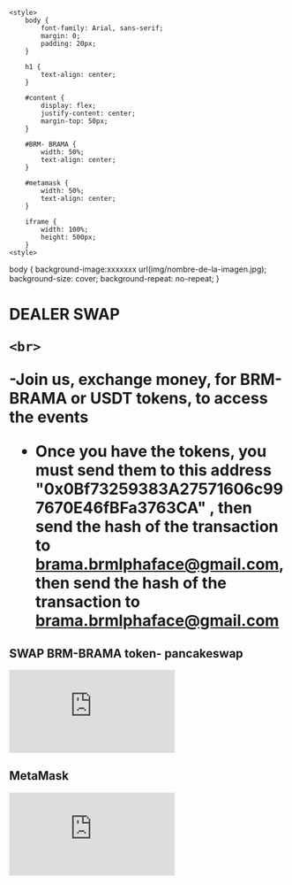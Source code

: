 <html>
<head>

	<style>
		body {
			font-family: Arial, sans-serif;
			margin: 0;
			padding: 20px;
		}

		h1 {
			text-align: center;
		}

		#content {
			display: flex;
			justify-content: center;
			margin-top: 50px;
		}

		#BRM- BRAMA {
			width: 50%;
			text-align: center;
		}
		
		#metamask {
			width: 50%;
			text-align: center;
		}

		iframe {
			width: 100%;
			height: 500px;
		}
	<style>
body {
  background-image:xxxxxxx url(img/nombre-de-la-imagen.jpg);
  background-size: cover;
  background-repeat: no-repeat;
}
</style>


<h1>
	<p class="oval-shadow">DEALER SWAP</p>
	
	<br>
 -Join us, exchange money, for BRM-BRAMA or USDT tokens, to access the events

- Once you have the tokens, you must send them to this address "0x0Bf73259383A27571606c997670E46fBFa3763CA" , then send the hash of the transaction to brama.brmlphaface@gmail.com, then send the hash of the transaction to brama.brmlphaface@gmail.com
	
</h1>
	<div id="content">
		<div id="BRM-BRAMA">
			<h2> SWAP BRM-BRAMA token- pancakeswap </h2>
			<iframe src="https://pancakeswap.finance/swap?outputCurrency=0x2a771F074916b87F70C5371d1FB32A397e5680f4&inputCurrency=0x55d398326f99059fF775485246999027B3197955" frameborder="0"></iframe>
		</div>
		<div id="metamask">
			<h2>MetaMask</h2>
			<iframe src="https://metamask.io" frameborder="0"></iframe>
		</div>
	</div>

	
		

		
		
